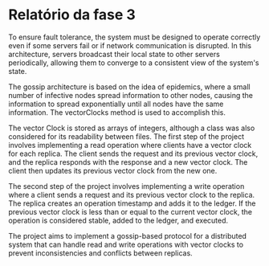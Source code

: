 Relatório da fase 3
================

To ensure fault tolerance, the system must be designed to operate correctly even if some servers fail or if network communication is disrupted. In this architecture, servers broadcast their local state to other servers periodically, allowing them to converge to a consistent view of the system's state.

The gossip architecture is based on the idea of epidemics, where a small number of infective nodes spread information to other nodes, causing the information to spread exponentially until all nodes have the same information. The vectorClocks method is used to accomplish this.

The vector Clock is stored as arrays of integers, although a class was also considered for its readability between files. The first step of the project involves implementing a read operation where clients have a vector clock for each replica. The client sends the request and its previous vector clock, and the replica responds with the response and a new vector clock. The client then updates its previous vector clock from the new one.

The second step of the project involves implementing a write operation where a client sends a request and its previous vector clock to the replica. The replica creates an operation timestamp and adds it to the ledger. If the previous vector clock is less than or equal to the current vector clock, the operation is considered stable, added to the ledger, and executed.

The project aims to implement a gossip-based protocol for a distributed system that can handle read and write operations with vector clocks to prevent inconsistencies and conflicts between replicas.